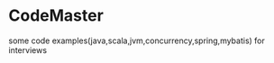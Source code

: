 CodeMaster
==================================
some code examples(java,scala,jvm,concurrency,spring,mybatis) for interviews